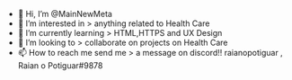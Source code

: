 - 👋 Hi, I’m @MainNewMeta
- 👀 I’m interested in > anything related to Health Care
- 🌱 I’m currently learning > HTML,HTTPS and UX Design
- 💞️ I’m looking to > collaborate on projects on Health Care
- 📫 How to reach me send me > a message on discord!! raianopotiguar , Raian o Potiguar#9878

<!---
MainNewMeta/MainNewMeta is a ✨ special ✨ repository because its `README.md` (this file) appears on your GitHub profile.
You can click the Preview link to take a look at your changes.
--->
